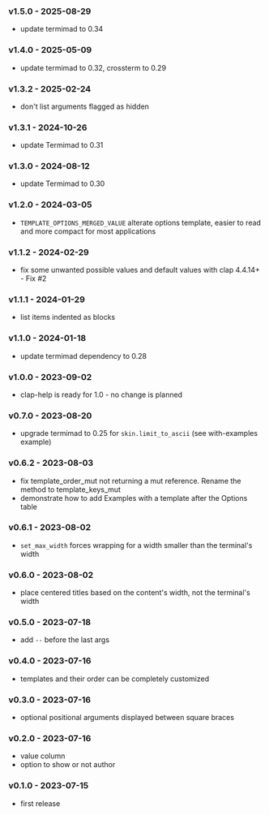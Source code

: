 <a name="1.5.0"></a>
### v1.5.0 - 2025-08-29
- update termimad to 0.34

<a name="1.4.0"></a>
### v1.4.0 - 2025-05-09
- update termimad to 0.32, crossterm to 0.29

<a name="1.3.2"></a>
### v1.3.2 - 2025-02-24
- don't list arguments flagged as hidden

<a name="1.3.1"></a>
### v1.3.1 - 2024-10-26
- update Termimad to 0.31

<a name="1.3.0"></a>
### v1.3.0 - 2024-08-12
- update Termimad to 0.30

<a name="1.2.0"></a>
### v1.2.0 - 2024-03-05
- `TEMPLATE_OPTIONS_MERGED_VALUE` alterate options template, easier to read and more compact for most applications

<a name="1.1.2"></a>
### v1.1.2 - 2024-02-29
- fix some unwanted possible values and default values with clap 4.4.14+ - Fix #2

<a name="1.1.1"></a>
### v1.1.1 - 2024-01-29
- list items indented as blocks

<a name="1.1.0"></a>
### v1.1.0 - 2024-01-18
- update termimad dependency to 0.28

<a name="1.0.0"></a>
### v1.0.0 - 2023-09-02
- clap-help is ready for 1.0 - no change is planned

<a name="v0.7.0"></a>
### v0.7.0 - 2023-08-20
- upgrade termimad to 0.25 for `skin.limit_to_ascii` (see with-examples example)

<a name="v0.6.2"></a>
### v0.6.2 - 2023-08-03
- fix template_order_mut not returning a mut reference. Rename the method to template_keys_mut
- demonstrate how to add Examples with a template after the Options table

<a name="v0.6.1"></a>
### v0.6.1 - 2023-08-02
- `set_max_width` forces wrapping for a width smaller than the terminal's width

<a name="v0.6.0"></a>
### v0.6.0 - 2023-08-02
- place centered titles based on the content's width, not the terminal's width

<a name="v0.5.0"></a>
### v0.5.0 - 2023-07-18
- add `--` before the last args

<a name="v0.4.0"></a>
### v0.4.0 - 2023-07-16
- templates and their order can be completely customized

<a name="v0.3.0"></a>
### v0.3.0 - 2023-07-16
- optional positional arguments displayed between square braces

<a name="v0.2.0"></a>
### v0.2.0 - 2023-07-16
- value column
- option to show or not author

<a name="v0.1.0"></a>
### v0.1.0 - 2023-07-15
- first release
